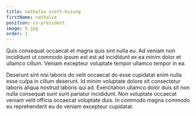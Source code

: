 ```yaml
---
title: nathalie scott-hsiung
firstName: nathalie
position: co-president
image: 9.jpg
order: 1
---
```

Quis consequat occaecat et magna quis sint nulla eu. Ad veniam non incididunt ut commodo ipsum est est ad incididunt ex ea minim dolor et ullamco cillum. Veniam excepteur voluptate tempor ullamco tempor in ea.

Deserunt sint nisi laboris do velit occaecat do esse cupidatat enim nulla esse culpa in cillum deserunt. Id minim voluptate dolore sit consectetur laboris aliqua nostrud laboris qui ad. Exercitation ullamco dolor duis sit non nulla consequat sunt sunt pariatur incididunt. Non voluptate occaecat veniam velit officia occaecat voluptate duis. In commodo magna commodo eu reprehenderit eu do veniam excepteur cupidatat.

